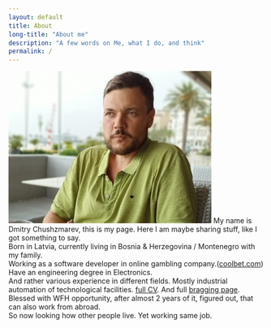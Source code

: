 ```yaml
---
layout: default
title: About
long-title: "About me"
description: "A few words on Me, what I do, and think"
permalink: /
---
```


<img src="assets/images/me_2022_400_300.jpg" alt="me_2022"
class="photo"
/>
My name is Dmitry Chushzmarev, this is my page. Here I am maybe sharing stuff, like
I got something to say.   
Born in Latvia, currently living in Bosnia & Herzegovina / Montenegro with my family.  
Working as a software developer in online gambling company.([coolbet.com](http://www.coolbet.com)) 
Have an engineering degree in Electronics.   
And rather various experience in different fields. Mostly industrial automation 
of technological facilities. [full CV](/assets/resume/resume.pdf). And full [bragging page](/brag).
Blessed with WFH opportunity, after almost 2 years of it, figured out, that can also work from abroad.  
So now looking how other people live. Yet working same job.  

